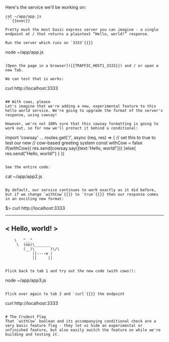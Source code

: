 Here's the service we'll be working on:

```
cat ~/app/app.js
```{{exec}}

Pretty much the most basic express server you can imagine - a single endpoint at / that returns a plaintext “Hello, world!” response.

Run the server which runs on `3333`{{}}
```
node ~/app/app.js
```{{exec}}

[Open the page in a browser]({{TRAFFIC_HOST1_3333}}) and / or open a new Tab.

We can test that is works:

```
curl http://localhost:3333
```{{exec}}

## With cows, please
Let's imagine that we're adding a new, experimental feature to this hello world service. We're going to upgrade the format of the server's response, using cowsay!

However, we're not 100% sure that this cowsay formatting is going to work out, so for now we'll protect it behind a conditional:

```
import 'cowsay'
...
routes.get('/', async (req, res) => {
  // set this to true to test our new
  // cow-based greeting system
  const withCow = false
  if(withCow){
    res.send(cowsay.say({text:'Hello, world!'}))
  }else{
    res.send("Hello, world!")
  }
})
```{{}}

See the entire code:

```
cat ~/app/app2.js
```{{exec}}

By default, our service continues to work exactly as it did before, but if we change `withCow`{{}} to `true`{{}} then our response comes in an exciting new format:

```
$> curl http://localhost:3333
 _______________
< Hello, world! >
 ---------------
        \   ^__^
         \  (oo)\_______
            (__)\       )\/\
                ||----w |
                ||     ||
```{{}}

Flick back to tab 1 and try out the new code (with cows!):

```
node ~/app/app3.js
```{{exec interrupt}}

Flick over again to tab 2 and `curl`{{}} the endpoint
```
curl http://localhost:3333
```{{exec}}

# The Crudest Flag
That `withCow` boolean and its accompanying conditional check are a very basic feature flag - they let us hide an experimental or unfinished feature, but also easily switch the feature on while we're building and testing it.